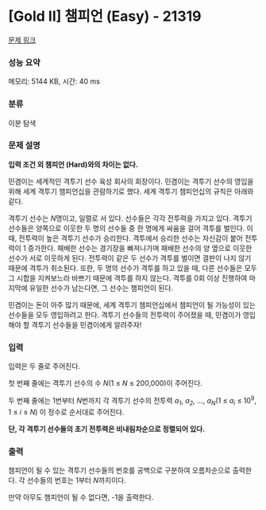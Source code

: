 # [Gold II] 챔피언 (Easy) - 21319 

[문제 링크](https://www.acmicpc.net/problem/21319) 

### 성능 요약

메모리: 5144 KB, 시간: 40 ms

### 분류

이분 탐색

### 문제 설명

<p><strong>입력 조건 외 챔피언 (Hard)와의 차이는 없다.</strong></p>

<p>민겸이는 세계적인 격투기 선수 육성 회사의 회장이다. 민겸이는 격투기 선수의 영입을 위해 세계 격투기 챔피언십을 관람하기로 했다. 세계 격투기 챔피언십의 규칙은 아래와 같다.</p>

<p>격투기 선수는 <em>N</em>명이고, 일렬로 서 있다. 선수들은 각각 전투력을 가지고 있다. 격투기 선수들은 양쪽으로 이웃한 두 명의 선수들 중 한 명에게 싸움을 걸어 격투를 벌인다. 이 때, 전투력이 높은 격투기 선수가 승리한다. 격투에서 승리한 선수는 자신감이 붙어 전투력이 1 증가한다. 패배한 선수는 경기장을 빠져나가며 패배한 선수의 양 옆으로 이웃한 선수가 서로 이웃하게 된다. 전투력이 같은 두 선수가 격투를 벌이면 결판이 나지 않기 때문에 격투가 취소된다. 또한, 두 명의 선수가 격투를 하고 있을 때, 다른 선수들은 모두 그 시합을 지켜보느라 바쁘기 때문에 격투를 하지 않는다. 격투를 0회 이상 진행하여 마지막에 유일한 선수가 남는다면, 그 선수는 챔피언이 된다.</p>

<p>민겸이는 돈이 아주 많기 때문에, 세계 격투기 챔피언십에서 챔피언이 될 가능성이 있는 선수들을 모두 영입하려고 한다. 격투기 선수들의 전투력이 주어졌을 때, 민겸이가 영입해야 할 격투기 선수들을 민겸이에게 알려주자!</p>

### 입력 

 <p>입력은 두 줄로 주어진다.</p>

<p>첫 번째 줄에는 격투기 선수의 수 <em>N</em>(1 ≤ <em>N</em> ≤ 200,000)이 주어진다.</p>

<p>두 번째 줄에는 1번부터 <em>N</em>번까지 각 격투기 선수의 전투력 <em>a<sub>1</sub></em>, <em>a<sub>2</sub></em>, …, <em>a<sub>N</sub></em>(1 ≤ <em>a<sub>i</sub></em> ≤ 10<sup>9</sup>, 1 ≤ <em>i</em> ≤ <em>N</em>) 이 정수로 순서대로 주어진다.</p>

<p><strong>단, 각 격투기 선수들의 초기 전투력은 비내림차순으로 정렬되어 있다.</strong></p>

### 출력 

 <p>챔피언이 될 수 있는 격투기 선수들의 번호를 공백으로 구분하여 오름차순으로 출력한다. 각 선수들의 번호는 1부터 <em>N</em>까지이다.</p>

<p>만약 아무도 챔피언이 될 수 없다면, -1을 출력한다.</p>

